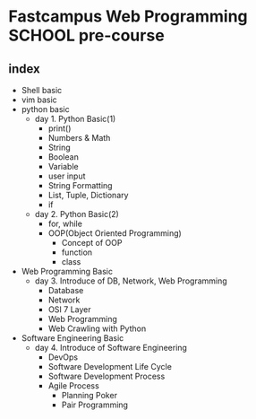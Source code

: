 # Fastcampus Web Programming SCHOOL pre-course

## index
- Shell basic
- vim basic
- python basic
    - day 1. Python Basic(1)
        - print()
        - Numbers & Math
        - String
        - Boolean
        - Variable
        - user input
        - String Formatting
        - List, Tuple, Dictionary
        - if
    - day 2. Python Basic(2)
        - for, while
        - OOP(Object Oriented Programming)
            - Concept of OOP
            - function
            - class
- Web Programming Basic
    - day 3. Introduce of DB, Network, Web Programming
        - Database
        - Network
        - OSI 7 Layer
        - Web Programming
        - Web Crawling with Python
- Software Engineering Basic
    - day 4. Introduce of Software Engineering
        - DevOps
        - Software Development Life Cycle
        - Software Development Process
        - Agile Process
            - Planning Poker
            - Pair Programming
